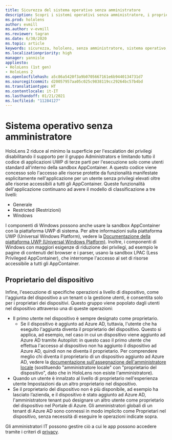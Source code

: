 ```yaml
---
title: Sicurezza del sistema operativo senza amministratore
description: Scopri i sistemi operativi senza amministratore, i proprietari dei dispositivi e la sicurezza nei dispositivi di realtà mista HoloLens.
ms.prod: hololens
author: evmill
ms.author: v-evmill
ms.reviewer: tagran
ms.date: 6/30/2020
ms.topic: article
keywords: sicurezza, hololens, senza amministratore, sistema operativo, sistema operativo senza amministratore, OS amministratore, OS senza amministratore, hololens 2, sicurezza hololens2,
ms.localizationpriority: high
manager: yannisle
appliesto:
- HoloLens (1st gen)
- HoloLens 2
ms.openlocfilehash: a5c86a5420f3a9b0705667161e6b9440134731d7
ms.sourcegitcommit: d20057957aa05c025c9838119cc29264bc57b4bd
ms.translationtype: HT
ms.contentlocale: it-IT
ms.lasthandoff: 01/21/2021
ms.locfileid: "11284127"
---
```

# Sistema operativo senza amministratore

HoloLens 2 riduce al minimo la superficie per l'escalation dei privilegi disabilitando il supporto per il gruppo Administrators e limitando tutto il codice di applicazioni UWP di terze parti per l'esecuzione solo come utenti standard all'interno della sandbox AppContainer. A questo codice viene concesso solo l'accesso alle risorse protette da funzionalità manifestate esplicitamente nell'applicazione per un utente senza privilegi elevati oltre alle risorse accessibili a tutti gli AppContainer.
Queste funzionalità dell'applicazione continuano ad avere il modello di classificazione a tre livelli:
  * Generale
  * Restricted (Restrizioni)
  * Windows

I componenti di Windows possono anche usare la sandbox AppContainer con la piattaforma UWP di sistema. Per altre informazioni sulla piattaforma UWP (Universal Windows Platform), vedere la [Documentazione della piattaforma UWP (Universal Windows Platform)](https://docs.microsoft.com/windows/uwp/). Inoltre, i componenti di Windows con maggiori esigenze di riduzione dei privilegi, ad esempio le pagine di contenuti del browser e i parser, usano la sandbox LPAC (Less Privileged AppContainer), che interrompe l'accesso al set di risorse accessibile a tutti gli AppContainer.

## Proprietario del dispositivo

Infine, l'esecuzione di specifiche operazioni a livello di dispositivo, come l'aggiunta del dispositivo a un tenant o la gestione utenti, è consentita solo per i proprietari dei dispositivi. Questo gruppo viene popolato dagli utenti nel dispositivo attraverso una di queste operazioni:
  * Il primo utente nel dispositivo è sempre designato come proprietario. 
    * Se il dispositivo è aggiunto ad Azure AD, tuttavia, l'utente che ha eseguito l'aggiunta diventa il proprietario del dispositivo. Questo si applica, ad esempio, nel caso in cui un dispositivo viene aggiunto ad Azure AD tramite Autopilot: in questo caso il primo utente che effettua l'accesso al dispositivo non ha aggiunto il dispositivo ad Azure AD, quindi non ne diventa il proprietario. Per comprendere meglio chi diventa il proprietario di un dispositivo aggiunto ad Azure AD, vedere la [documentazione sull'assegnazione dell'amministratore locale](https://docs.microsoft.com/azure/active-directory/devices/assign-local-admin) (sostituendo "amministratore locale" con "proprietario del dispositivo", dato che in HoloLens non esiste l'amministratore).
  * Quando un utente è innalzato al livello di proprietario nell'esperienza utente Impostazioni da un altro proprietario nel dispositivo.
  * Se il proprietario del dispositivo non è più disponibile, ad esempio ha lasciato l’azienda, e il dispositivo è stato aggiunto ad Azure AD, l'amministratore tenant può designare un altro utente come proprietario del dispositivo nel Portale di Azure.
Gli amministratori globali di un tenant di Azure AD sono connessi in modo implicito come Proprietari nel dispositivo, senza necessità di eseguire le operazioni indicate sopra. 

Gli amministratori IT possono gestire ciò a cui le app possono accedere tramite i criteri di [privacy](https://docs.microsoft.com/windows/client-management/mdm/policy-csp-privacy). 
